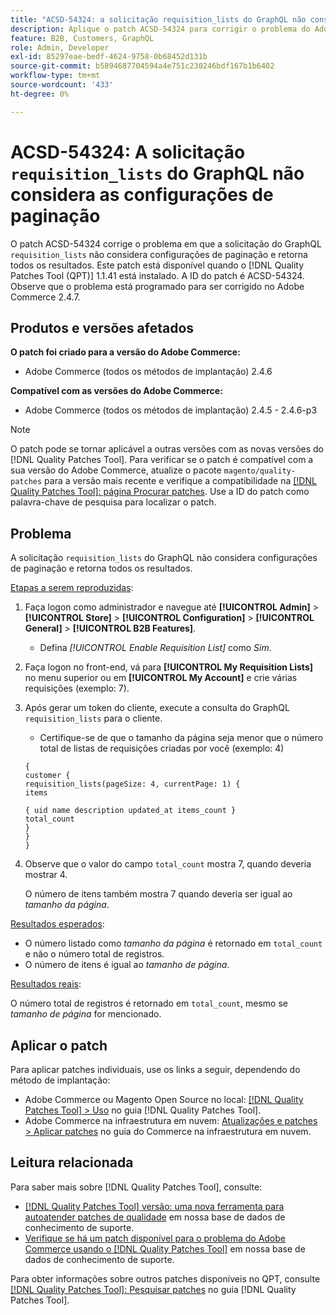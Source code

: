 ```yaml
---
title: "ACSD-54324: a solicitação requisition_lists do GraphQL não considera configurações de paginação"
description: Aplique o patch ACSD-54324 para corrigir o problema do Adobe Commerce em que a solicitação "requisition_lists" do GraphQL não considera configurações de paginação e retorna todos os resultados.
feature: B2B, Customers, GraphQL
role: Admin, Developer
exl-id: 85297eae-bedf-4624-9758-0b68452d131b
source-git-commit: b5894687704594a4e751c230246bdf167b1b6402
workflow-type: tm+mt
source-wordcount: '433'
ht-degree: 0%

---
```


# ACSD-54324: A solicitação `requisition_lists` do GraphQL não considera as configurações de paginação

O patch ACSD-54324 corrige o problema em que a solicitação do GraphQL `requisition_lists` não considera configurações de paginação e retorna todos os resultados. Este patch está disponível quando o [!DNL Quality Patches Tool (QPT)] 1.1.41 está instalado. A ID do patch é ACSD-54324. Observe que o problema está programado para ser corrigido no Adobe Commerce 2.4.7.

## Produtos e versões afetados

**O patch foi criado para a versão do Adobe Commerce:**

* Adobe Commerce (todos os métodos de implantação) 2.4.6

**Compatível com as versões do Adobe Commerce:**

* Adobe Commerce (todos os métodos de implantação) 2.4.5 - 2.4.6-p3

>[!NOTE]
>
>O patch pode se tornar aplicável a outras versões com as novas versões do [!DNL Quality Patches Tool]. Para verificar se o patch é compatível com a sua versão do Adobe Commerce, atualize o pacote `magento/quality-patches` para a versão mais recente e verifique a compatibilidade na [[!DNL Quality Patches Tool]: página Procurar patches](https://experienceleague.adobe.com/tools/commerce-quality-patches/index.html). Use a ID do patch como palavra-chave de pesquisa para localizar o patch.

## Problema

A solicitação `requisition_lists` do GraphQL não considera configurações de paginação e retorna todos os resultados.

<u>Etapas a serem reproduzidas</u>:

1. Faça logon como administrador e navegue até **[!UICONTROL Admin]** > **[!UICONTROL Store]** > **[!UICONTROL Configuration]** > **[!UICONTROL General]** > **[!UICONTROL B2B Features]**.

   * Defina *[!UICONTROL Enable Requisition List]* como *Sim*.

1. Faça logon no front-end, vá para **[!UICONTROL My Requisition Lists]** no menu superior ou em **[!UICONTROL My Account]** e crie várias requisições (exemplo: 7).
1. Após gerar um token do cliente, execute a consulta do GraphQL `requisition_lists` para o cliente.

   * Certifique-se de que o tamanho da página seja menor que o número total de listas de requisições criadas por você (exemplo: 4)

   ```
   {
   customer {
   requisition_lists(pageSize: 4, currentPage: 1) {
   items
   
   { uid name description updated_at items_count }
   total_count
   }
   }
   }
   ```

1. Observe que o valor do campo `total_count` mostra 7, quando deveria mostrar 4.

   O número de itens também mostra 7 quando deveria ser igual ao *tamanho da página*.

<u>Resultados esperados</u>:

* O número listado como *tamanho da página* é retornado em `total_count` e não o número total de registros.
* O número de itens é igual ao *tamanho de página*.

<u>Resultados reais</u>:

O número total de registros é retornado em `total_count`, mesmo se *tamanho de página* for mencionado.

## Aplicar o patch

Para aplicar patches individuais, use os links a seguir, dependendo do método de implantação:

* Adobe Commerce ou Magento Open Source no local: [[!DNL Quality Patches Tool] > Uso](https://experienceleague.adobe.com/docs/commerce-operations/tools/quality-patches-tool/usage.html) no guia [!DNL Quality Patches Tool].
* Adobe Commerce na infraestrutura em nuvem: [Atualizações e patches > Aplicar patches](https://experienceleague.adobe.com/docs/commerce-cloud-service/user-guide/develop/upgrade/apply-patches.html) no guia do Commerce na infraestrutura em nuvem.

## Leitura relacionada

Para saber mais sobre [!DNL Quality Patches Tool], consulte:

* [[!DNL Quality Patches Tool] versão: uma nova ferramenta para autoatender patches de qualidade](/help/announcements/adobe-commerce-announcements/magento-quality-patches-released-new-tool-to-self-serve-quality-patches.md) em nossa base de dados de conhecimento de suporte.
* [Verifique se há um patch disponível para o problema do Adobe Commerce usando o [!DNL Quality Patches Tool]](/help/support-tools/patches-available-in-qpt-tool/check-patch-for-magento-issue-with-magento-quality-patches.md) em nossa base de dados de conhecimento de suporte.

Para obter informações sobre outros patches disponíveis no QPT, consulte [[!DNL Quality Patches Tool]: Pesquisar patches](https://experienceleague.adobe.com/tools/commerce-quality-patches/index.html) no guia [!DNL Quality Patches Tool].
